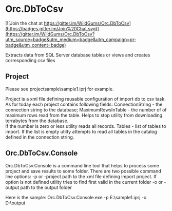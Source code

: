 Orc.DbToCsv
===========

[![Join the chat at https://gitter.im/WildGums/Orc.DbToCsv](https://badges.gitter.im/Join%20Chat.svg)](https://gitter.im/WildGums/Orc.DbToCsv?utm_source=badge&utm_medium=badge&utm_campaign=pr-badge&utm_content=badge)

Extracts data from SQL Server database tables or views and creates corresponding csv files

## Project
Please see projectsample\sample1.iprj for example. 

Project is a xml file defining reusable configuration of import db to csv task. As for today each project 
contains following fields:
ConnectionString - the connection string to the database;
MaximumRowsInTable - the number of of maximum rows read from the table. Helps to stop utility from downloading terrabytes from the database.  
	If the number is zero or less utility reads all records.
Tables - list of tables to import. If the list is empty utilty attempts to read all tables in the catalog defined in the connection string. 

## Orc.DbToCsv.Console
Orc.DbToCsv.Console is a command line tool that helps to process some project and save results to some folder. 
There are two possible command line options:
-p or -project path to the xml file defining import project. If option is not defined utility tries to find first valid in the current folder
-o or -output path to the output folder

Here is the sample:
Orc.DbToCsv.Console.exe -p E:\sample1.iprj -o D:\output


